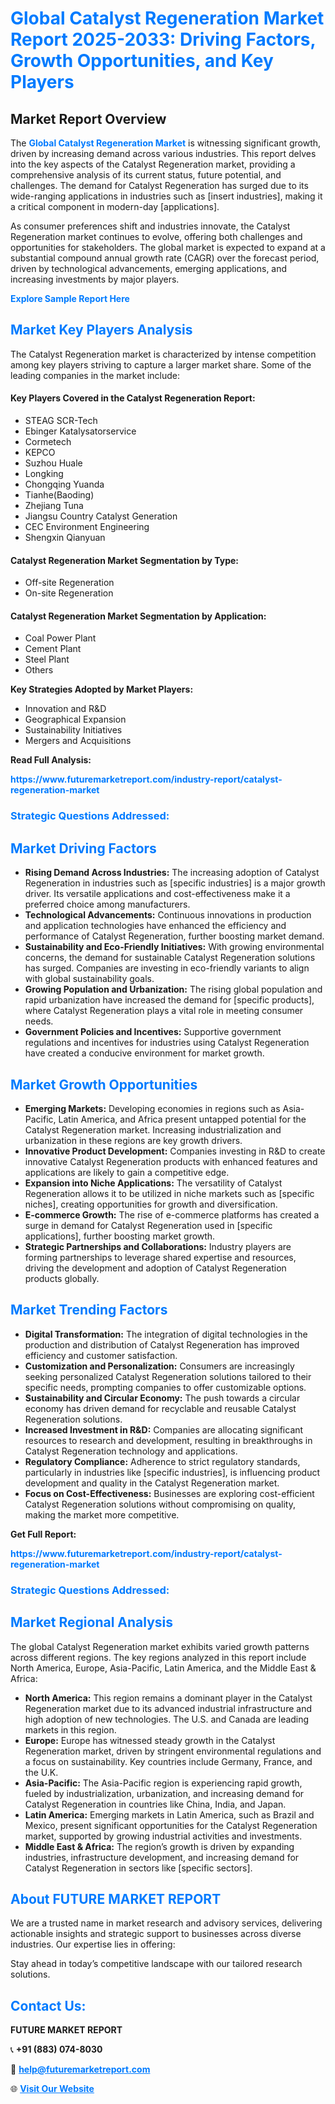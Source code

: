 <h1 style="color: #007BFF;">Global Catalyst Regeneration Market Report 2025-2033: Driving Factors, Growth Opportunities, and Key Players</h1>

<section id="overview">
<h2>Market Report Overview</h2>
<p>The <a href="https://www.futuremarketreport.com/industry-report/catalyst-regeneration-market" style="color: #007BFF; text-decoration: none;"><strong>Global Catalyst Regeneration Market</strong></a> is witnessing significant growth, driven by increasing demand across various industries. This report delves into the key aspects of the Catalyst Regeneration market, providing a comprehensive analysis of its current status, future potential, and challenges. The demand for Catalyst Regeneration has surged due to its wide-ranging applications in industries such as [insert industries], making it a critical component in modern-day [applications].</p>
<p>As consumer preferences shift and industries innovate, the Catalyst Regeneration market continues to evolve, offering both challenges and opportunities for stakeholders. The global market is expected to expand at a substantial compound annual growth rate (CAGR) over the forecast period, driven by technological advancements, emerging applications, and increasing investments by major players.</p>
</section>

<section id="overview">
<p><a href="https://www.futuremarketreport.com/request-sample/reportId=61137" style="color: #007BFF; text-decoration: none;"><strong>Explore Sample Report Here</strong></a></p>
</section>

<section id="key-players">
<h2 style="color: #007BFF;">Market Key Players Analysis</h2>
<p>The Catalyst Regeneration market is characterized by intense competition among key players striving to capture a larger market share. Some of the leading companies in the market include:</p>
<h4>Key Players Covered in the Catalyst Regeneration Report:</h4>
<ul><li>STEAG SCR-Tech</li><li>Ebinger Katalysatorservice</li><li>Cormetech</li><li>KEPCO</li><li>Suzhou Huale</li><li>Longking</li><li>Chongqing Yuanda</li><li>Tianhe(Baoding)</li><li>Zhejiang Tuna</li><li>Jiangsu Country Catalyst Generation</li><li>CEC Environment Engineering</li><li>Shengxin Qianyuan</li></ul>
<h4>Catalyst Regeneration Market Segmentation by Type:</h4>
<ul><li>Off-site Regeneration</li><li>On-site Regeneration</li></ul>

<h4>Catalyst Regeneration Market Segmentation by Application:</h4>
<ul><li>Coal Power Plant</li><li>Cement Plant</li><li>Steel Plant</li><li>Others</li></ul>
<p><strong>Key Strategies Adopted by Market Players:</strong></p>
<ul>
<li>Innovation and R&D</li>
<li>Geographical Expansion</li>
<li>Sustainability Initiatives</li>
<li>Mergers and Acquisitions</li>
</ul>
</section>

<section>
<p><strong>Read Full Analysis: </strong></p><a href="https://www.futuremarketreport.com/industry-report/catalyst-regeneration-market" style="color: #007BFF; text-decoration: none;"><strong>https://www.futuremarketreport.com/industry-report/catalyst-regeneration-market</strong></a>
<h3 style="color: #007BFF;">Strategic Questions Addressed:</h3>
</section>

<section id="driving-factors">
<h2 style="color: #007BFF;">Market Driving Factors</h2>
<ul>
<li><strong>Rising Demand Across Industries:</strong> The increasing adoption of Catalyst Regeneration in industries such as [specific industries] is a major growth driver. Its versatile applications and cost-effectiveness make it a preferred choice among manufacturers.</li>
<li><strong>Technological Advancements:</strong> Continuous innovations in production and application technologies have enhanced the efficiency and performance of Catalyst Regeneration, further boosting market demand.</li>
<li><strong>Sustainability and Eco-Friendly Initiatives:</strong> With growing environmental concerns, the demand for sustainable Catalyst Regeneration solutions has surged. Companies are investing in eco-friendly variants to align with global sustainability goals.</li>
<li><strong>Growing Population and Urbanization:</strong> The rising global population and rapid urbanization have increased the demand for [specific products], where Catalyst Regeneration plays a vital role in meeting consumer needs.</li>
<li><strong>Government Policies and Incentives:</strong> Supportive government regulations and incentives for industries using Catalyst Regeneration have created a conducive environment for market growth.</li>
</ul>
</section>

<section id="growth-opportunities">
<h2 style="color: #007BFF;">Market Growth Opportunities</h2>
<ul>
<li><strong>Emerging Markets:</strong> Developing economies in regions such as Asia-Pacific, Latin America, and Africa present untapped potential for the Catalyst Regeneration market. Increasing industrialization and urbanization in these regions are key growth drivers.</li>
<li><strong>Innovative Product Development:</strong> Companies investing in R&D to create innovative Catalyst Regeneration products with enhanced features and applications are likely to gain a competitive edge.</li>
<li><strong>Expansion into Niche Applications:</strong> The versatility of Catalyst Regeneration allows it to be utilized in niche markets such as [specific niches], creating opportunities for growth and diversification.</li>
<li><strong>E-commerce Growth:</strong> The rise of e-commerce platforms has created a surge in demand for Catalyst Regeneration used in [specific applications], further boosting market growth.</li>
<li><strong>Strategic Partnerships and Collaborations:</strong> Industry players are forming partnerships to leverage shared expertise and resources, driving the development and adoption of Catalyst Regeneration products globally.</li>
</ul>
</section>

<section id="trending-factors">
<h2 style="color: #007BFF;">Market Trending Factors</h2>
<ul>
<li><strong>Digital Transformation:</strong> The integration of digital technologies in the production and distribution of Catalyst Regeneration has improved efficiency and customer satisfaction.</li>
<li><strong>Customization and Personalization:</strong> Consumers are increasingly seeking personalized Catalyst Regeneration solutions tailored to their specific needs, prompting companies to offer customizable options.</li>
<li><strong>Sustainability and Circular Economy:</strong> The push towards a circular economy has driven demand for recyclable and reusable Catalyst Regeneration solutions.</li>
<li><strong>Increased Investment in R&D:</strong> Companies are allocating significant resources to research and development, resulting in breakthroughs in Catalyst Regeneration technology and applications.</li>
<li><strong>Regulatory Compliance:</strong> Adherence to strict regulatory standards, particularly in industries like [specific industries], is influencing product development and quality in the Catalyst Regeneration market.</li>
<li><strong>Focus on Cost-Effectiveness:</strong> Businesses are exploring cost-efficient Catalyst Regeneration solutions without compromising on quality, making the market more competitive.</li>
</ul>
</section>

<section>
<p><strong>Get Full Report: </strong></p><a href="https://www.futuremarketreport.com/industry-report/catalyst-regeneration-market" style="color: #007BFF; text-decoration: none;"><strong>https://www.futuremarketreport.com/industry-report/catalyst-regeneration-market</strong></a>
<h3 style="color: #007BFF;">Strategic Questions Addressed:</h3>
</section>


<section id="regional-analysis">
<h2 style="color: #007BFF;">Market Regional Analysis</h2>
<p>The global Catalyst Regeneration market exhibits varied growth patterns across different regions. The key regions analyzed in this report include North America, Europe, Asia-Pacific, Latin America, and the Middle East & Africa:</p>
<ul>
<li><strong>North America:</strong> This region remains a dominant player in the Catalyst Regeneration market due to its advanced industrial infrastructure and high adoption of new technologies. The U.S. and Canada are leading markets in this region.</li>
<li><strong>Europe:</strong> Europe has witnessed steady growth in the Catalyst Regeneration market, driven by stringent environmental regulations and a focus on sustainability. Key countries include Germany, France, and the U.K.</li>
<li><strong>Asia-Pacific:</strong> The Asia-Pacific region is experiencing rapid growth, fueled by industrialization, urbanization, and increasing demand for Catalyst Regeneration in countries like China, India, and Japan.</li>
<li><strong>Latin America:</strong> Emerging markets in Latin America, such as Brazil and Mexico, present significant opportunities for the Catalyst Regeneration market, supported by growing industrial activities and investments.</li>
<li><strong>Middle East & Africa:</strong> The region’s growth is driven by expanding industries, infrastructure development, and increasing demand for Catalyst Regeneration in sectors like [specific sectors].</li>
</ul>
</section>

<footer>
<h2 style="color: #007BFF;">About FUTURE MARKET REPORT</h2>
<p>We are a trusted name in market research and advisory services, delivering actionable insights and strategic support to businesses across diverse industries. Our expertise lies in offering:</p>

<p>Stay ahead in today’s competitive landscape with our tailored research solutions.</p>

<h2 style="color: #007BFF;">Contact Us:</h2>
<p><strong>FUTURE MARKET REPORT</strong></p>
<p>📞 <strong>+91 (883) 074-8030</strong></p>
<p>📧 <strong><a href="mailto:help@futuremarketreport.com" style="color: #007BFF;">help@futuremarketreport.com</a></strong></p>
<p>🌐 <strong><a href="https://www.futuremarketreport.com/" style="color: #007BFF;">Visit Our Website</a></strong></p>
</footer>